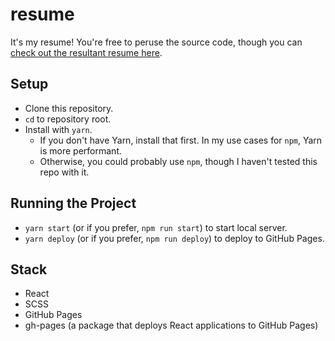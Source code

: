 # resume
It's my resume!  You're free to peruse the source code, though you can [check out the resultant resume here](https://carloferrer.github.io/resume).

## Setup
- Clone this repository.
- `cd` to repository root.
- Install with `yarn`.
  - If you don't have Yarn, install that first.  In my use cases for `npm`, Yarn is more performant.
  - Otherwise, you could probably use `npm`, though I haven't tested this repo with it.

## Running the Project
- `yarn start` (or if you prefer, `npm run start`) to start local server.
- `yarn deploy` (or if you prefer, `npm run deploy`) to deploy to GitHub Pages.

## Stack
- React
- SCSS
- GitHub Pages
- gh-pages (a package that deploys React applications to GitHub Pages)